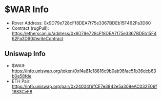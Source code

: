 # $WAR Info

- Rover Address: 0x9D79e728cFf8DEA7f75e3367BDEb15F462Fa3D60
- Contract (rugPull): https://etherscan.io/address/0x9D79e728cFf8DEA7f75e3367BDEb15F462Fa3D60#writeContract

## Uniswap Info

- $WAR: https://info.uniswap.org/token/0xf4a81c18816c9b0ab98fac51b36dcb63b0e58fde
- ETH Pair: https://info.uniswap.org/pair/0x24004f6fCE7e3842e5a308eAC032E09f1883CeF8